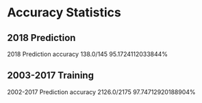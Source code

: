 # Accuracy Statistics

## 2018 Prediction

2018 Prediction accuracy 138.0/145
95.1724112033844%

## 2003-2017 Training

2002-2017 Prediction accuracy 2126.0/2175
97.74712920188904%
